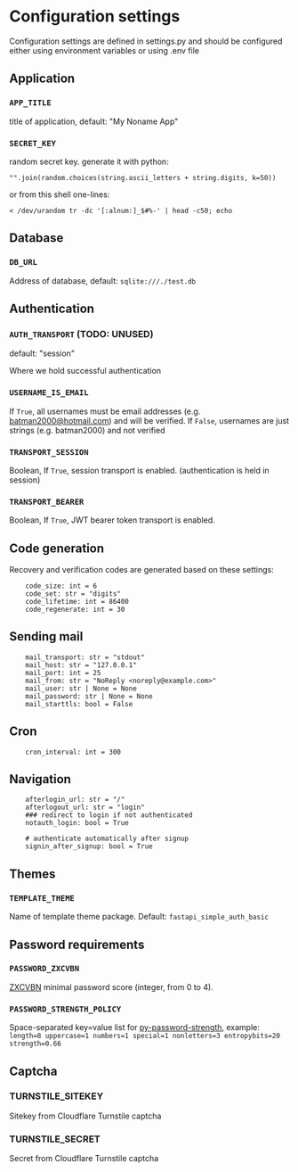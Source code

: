 # Configuration settings

Configuration settings are defined in settings.py and should be configured either using environment variables
or using .env file

## Application
### `APP_TITLE`
title of application, default: "My Noname App"

### `SECRET_KEY`
random secret key. generate it with python:
~~~
"".join(random.choices(string.ascii_letters + string.digits, k=50))
~~~

or from this shell one-lines:
~~~
< /dev/urandom tr -dc '[:alnum:]_$#%-' | head -c50; echo
~~~


## Database
### `DB_URL`
Address of database, default: `sqlite:///./test.db`

## Authentication

### `AUTH_TRANSPORT` (TODO: UNUSED)
default: "session"

Where we hold successful authentication

### `USERNAME_IS_EMAIL`
If `True`, all usernames must be email addresses (e.g. batman2000@hotmail.com) and will be verified.
If `False`, usernames are just strings (e.g. batman2000) and not verified


### `TRANSPORT_SESSION`
Boolean, If `True`, session transport is enabled. (authentication is held in session)

### `TRANSPORT_BEARER`
Boolean, If `True`, JWT bearer token transport is enabled.

## Code generation
Recovery and verification codes are generated based on these settings:
~~~
    code_size: int = 6
    code_set: str = "digits"
    code_lifetime: int = 86400
    code_regenerate: int = 30
~~~


## Sending mail
~~~python3
    mail_transport: str = "stdout"
    mail_host: str = "127.0.0.1"
    mail_port: int = 25
    mail_from: str = "NoReply <noreply@example.com>"
    mail_user: str | None = None
    mail_password: str | None = None
    mail_starttls: bool = False
~~~

## Cron
~~~
    cron_interval: int = 300
~~~

## Navigation
~~~
    afterlogin_url: str = "/"
    afterlogout_url: str = "login"
    ### redirect to login if not authenticated
    notauth_login: bool = True

    # authenticate automatically after signup
    signin_after_signup: bool = True
~~~

## Themes
### `TEMPLATE_THEME`
Name of template theme package. Default: `fastapi_simple_auth_basic`


## Password requirements

### `PASSWORD_ZXCVBN`
[ZXCVBN](https://github.com/dwolfhub/zxcvbn-python) minimal password score (integer, from 0 to 4).

### `PASSWORD_STRENGTH_POLICY`
Space-separated key=value list for [py-password-strength](https://github.com/kolypto/py-password-strength), example: `length=8 uppercase=1 numbers=1 special=1 nonletters=3 entropybits=20 strength=0.66`

## Captcha

### TURNSTILE_SITEKEY
Sitekey from Cloudflare Turnstile captcha

### TURNSTILE_SECRET
Secret from Cloudflare Turnstile captcha


